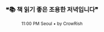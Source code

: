 <div align="center">

<br>

<h3>❝📚 책 읽기 좋은 조용한 저녁입니다❞</h3>

<sub>11:00 PM Seoul • by CrowRish</sub>

<br>

</div>